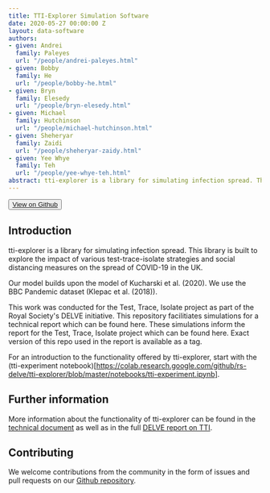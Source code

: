 ```yaml
---
title: TTI-Explorer Simulation Software
date: 2020-05-27 00:00:00 Z
layout: data-software
authors:
- given: Andrei
  family: Paleyes
  url: "/people/andrei-paleyes.html"
- given: Bobby
  family: He
  url: "/people/bobby-he.html"
- given: Bryn
  family: Elesedy
  url: "/people/bryn-elesedy.html"
- given: Michael
  family: Hutchinson
  url: "/people/michael-hutchinson.html"
- given: Sheheryar
  family: Zaidi
  url: "/people/sheheryar-zaidy.html"
- given: Yee Whye
  family: Teh
  url: "/people/yee-whye-teh.html"
abstract: tti-explorer is a library for simulating infection spread. This library is built to explore the impact of various test-trace-isolate strategies and social distancing measures on the spread of COVID-19 in the UK.
---
```


<button name="button"><a href="https://github.com/rs-delve/tti-explorer/"><i class="fab fa-github"></i>View on Github</a></button>

## Introduction

tti-explorer is a library for simulating infection spread. This library is built to explore the impact of various test-trace-isolate strategies and social distancing measures on the spread of COVID-19 in the UK.

Our model builds upon the model of Kucharski et al. (2020). We use the BBC Pandemic dataset (Klepac et al. (2018)).

This work was conducted for the Test, Trace, Isolate project as part of the Royal Society's DELVE initiative. This repository facilitiates simulations for a technical report which can be found here. These simulations inform the report for the Test, Trace, Isolate project which can be found here. Exact version of this repo used in the report is available as a tag.

For an introduction to the functionality offered by tti-explorer, start with the (tti-experiment notebook)[https://colab.research.google.com/github/rs-delve/tti-explorer/blob/master/notebooks/tti-experiment.ipynb].

## Further information

More information about the functionality of tti-explorer can be found in the [technical document](/pdfs/2020-05-27-effectiveness-and-resource-requirements-of-tti-strategies.pdf) as well as in the full [DELVE report on TTI](/reports/2020/05/27/test-trace-isolate.html).

## Contributing

We welcome contributions from the community in the form of issues and pull requests on our [Github repository](https://github.com/rs-delve/tti-explorer).
